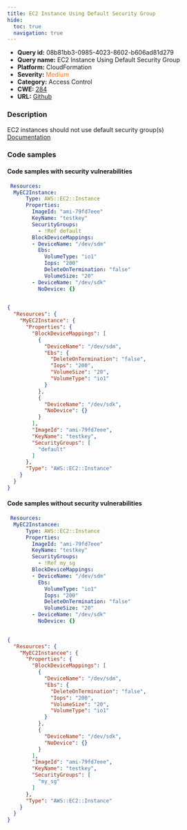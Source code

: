 ```yaml
---
title: EC2 Instance Using Default Security Group
hide:
  toc: true
  navigation: true
---
```


<style>
  .highlight .hll {
    background-color: #ff171742;
  }
  .md-content {
    max-width: 1100px;
    margin: 0 auto;
  }
</style>

-   **Query id:** 08b81bb3-0985-4023-8602-b606ad81d279
-   **Query name:** EC2 Instance Using Default Security Group
-   **Platform:** CloudFormation
-   **Severity:** <span style="color:#ff7213">Medium</span>
-   **Category:** Access Control
-   **CWE:** <a href="https://cwe.mitre.org/data/definitions/284.html" onclick="newWindowOpenerSafe(event, 'https://cwe.mitre.org/data/definitions/284.html')">284</a>
-   **URL:** [Github](https://github.com/Checkmarx/kics/tree/master/assets/queries/cloudFormation/aws/ec2_instance_using_default_security_group)

### Description
EC2 instances should not use default security group(s)<br>
[Documentation](https://docs.aws.amazon.com/AWSCloudFormation/latest/UserGuide/aws-properties-ec2-instance.html#cfn-ec2-instance-securitygroups)

### Code samples
#### Code samples with security vulnerabilities
```yaml title="Positive test num. 1 - yaml file" hl_lines="8"
 Resources:
  MyEC2Instance: 
      Type: AWS::EC2::Instance
      Properties: 
        ImageId: "ami-79fd7eee"
        KeyName: "testkey"
        SecurityGroups: 
          - !Ref default
        BlockDeviceMappings: 
        - DeviceName: "/dev/sdm"
          Ebs: 
            VolumeType: "io1"
            Iops: "200"
            DeleteOnTermination: "false"
            VolumeSize: "20"
        - DeviceName: "/dev/sdk"
          NoDevice: {}
      
```
```json title="Positive test num. 2 - json file" hl_lines="23"
{
  "Resources": {
    "MyEC2Instance": {
      "Properties": {
        "BlockDeviceMappings": [
          {
            "DeviceName": "/dev/sdm",
            "Ebs": {
              "DeleteOnTermination": "false",
              "Iops": "200",
              "VolumeSize": "20",
              "VolumeType": "io1"
            }
          },
          {
            "DeviceName": "/dev/sdk",
            "NoDevice": {}
          }
        ],
        "ImageId": "ami-79fd7eee",
        "KeyName": "testkey",
        "SecurityGroups": [
          "default"
        ]
      },
      "Type": "AWS::EC2::Instance"
    }
  }
}

```


#### Code samples without security vulnerabilities
```yaml title="Negative test num. 1 - yaml file"
 Resources:
  MyEC2Instancee: 
      Type: AWS::EC2::Instance
      Properties: 
        ImageId: "ami-79fd7eee"
        KeyName: "testkey"
        SecurityGroups: 
          - !Ref my_sg
        BlockDeviceMappings: 
        - DeviceName: "/dev/sdm"
          Ebs: 
            VolumeType: "io1"
            Iops: "200"
            DeleteOnTermination: "false"
            VolumeSize: "20"
        - DeviceName: "/dev/sdk"
          NoDevice: {}
      
```
```json title="Negative test num. 2 - json file"
{
  "Resources": {
    "MyEC2Instancee": {
      "Properties": {
        "BlockDeviceMappings": [
          {
            "DeviceName": "/dev/sdm",
            "Ebs": {
              "DeleteOnTermination": "false",
              "Iops": "200",
              "VolumeSize": "20",
              "VolumeType": "io1"
            }
          },
          {
            "DeviceName": "/dev/sdk",
            "NoDevice": {}
          }
        ],
        "ImageId": "ami-79fd7eee",
        "KeyName": "testkey",
        "SecurityGroups": [
          "my_sg"
        ]
      },
      "Type": "AWS::EC2::Instance"
    }
  }
}

```
